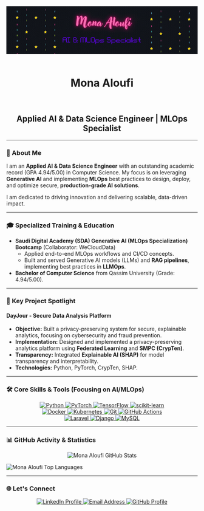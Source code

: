 <div align="center">
  <img src="./assets/Mona Aloufi_Header.gif" alt="Mona Aloufi - AI & MLOps Specialist Banner">
</div>

<div align="center">
  <h1>Mona Aloufi</h1>
  <h2>Applied AI & Data Science Engineer | MLOps Specialist</h2>
</div>

---

### 👋 About Me

I am an **Applied AI & Data Science Engineer** with an outstanding academic record ($\text{GPA 4.94/5.00}$) in Computer Science. My focus is on leveraging **Generative AI** and implementing **MLOps** best practices to design, deploy, and optimize secure, **production-grade AI solutions**.

I am dedicated to driving innovation and delivering scalable, data-driven impact.

---

### 🎓 Specialized Training & Education

* **Saudi Digital Academy (SDA) Generative AI (MLOps Specialization) Bootcamp** (Collaborator: WeCloudData)
    * Applied end-to-end MLOps workflows and CI/CD concepts.
    * Built and served Generative AI models (LLMs) and **RAG pipelines**, implementing best practices in **LLMOps**.
* **Bachelor of Computer Science** from Qassim University (Grade: $\text{4.94/5.00}$).

---

### 🚀 Key Project Spotlight

#### **DayJour - Secure Data Analysis Platform**

* **Objective:** Built a privacy-preserving system for secure, explainable analytics, focusing on cybersecurity and fraud prevention.
* **Implementation:** Designed and implemented a privacy-preserving analytics platform using **Federated Learning** and **SMPC (CrypTen)**.
* **Transparency:** Integrated **Explainable AI (SHAP)** for model transparency and interpretability.
* **Technologies:** Python, PyTorch, CrypTen, SHAP.

---

### 🛠️ Core Skills & Tools (Focusing on AI/MLOps)

<p align="center">
  <a href="https://www.python.org/" target="_blank"> <img src="https://img.shields.io/badge/Python-3776AB?style=for-the-badge&logo=python&logoColor=white" alt="Python"> </a>
  <a href="https://pytorch.org/" target="_blank"> <img src="https://img.shields.io/badge/PyTorch-EE117E?style=for-the-badge&logo=pytorch&logoColor=white" alt="PyTorch"> </a>
  <a href="https://www.tensorflow.org/" target="_blank"> <img src="https://img.shields.io/badge/TensorFlow-FF6F00?style=for-the-badge&logo=tensorflow&logoColor=white" alt="TensorFlow"> </a>
  <a href="https://scikit-learn.org/" target="_blank"> <img src="https://img.shields.io/badge/scikit--learn-F7931E?style=for-the-badge&logo=scikit-learn&logoColor=white" alt="scikit-learn"> </a>
  <br>
  <a href="https://www.docker.com/" target="_blank"> <img src="https://img.shields.io/badge/Docker-2496ED?style=for-the-badge&logo=docker&logoColor=white" alt="Docker"> </a>
  <a href="https://kubernetes.io/" target="_blank"> <img src="https://img.shields.io/badge/Kubernetes-326CE5?style=for-the-badge&logo=kubernetes&logoColor=white" alt="Kubernetes"> </a>
  <a href="https://git-scm.com/" target="_blank"> <img src="https://img.shields.io/badge/Git-F05032?style=for-the-badge&logo=git&logoColor=white" alt="Git"> </a>
  <a href="https://docs.github.com/en/actions" target="_blank"> <img src="https://img.shields.io/badge/GitHub_Actions-6600FF?style=for-the-badge&logo=github-actions&logoColor=white" alt="GitHub Actions"> </a>
  <br>
  <a href="https://laravel.com/" target="_blank"> <img src="https://img.shields.io/badge/Laravel-FF2D20?style=for-the-badge&logo=laravel&logoColor=white" alt="Laravel"> </a>
  <a href="https://www.djangoproject.com/" target="_blank"> <img src="https://img.shields.io/badge/Django-092E20?style=for-the-badge&logo=django&logoColor=white" alt="Django"> </a>
  <a href="https://www.mysql.com/" target="_blank"> <img src="https://img.shields.io/badge/MySQL-4479A1?style=for-the-badge&logo=mysql&logoColor=white" alt="MySQL"> </a>
</p>

---

### 📊 GitHub Activity & Statistics

<p align="center">
  <img src="https://github-readme-stats.vercel.app/api?username=Mona-Aloufi&show_icons=true&theme=dark&include_all_commits=true&count_private=true&hide_border=true&title_color=EE117E&icon_color=6600FF" 
       alt="Mona Aloufi GitHub Stats" />
  
  <img src="https://github-readme-stats.vercel.app/api/top-langs/?username=Mona-Aloufi&layout=compact&theme=dark&hide_border=true&langs_count=6&title_color=EE117E&icon_color=6600FF"
       alt="Mona Aloufi Top Languages" />
</p>

---

### 🌐 Let's Connect

<p align="center">
  <a href="https://www.linkedin.com/in/mona-aloufi-1b8123242/" target="_blank">
    <img src="https://img.shields.io/badge/LinkedIn-0077B5?style=for-the-badge&logo=linkedin&logoColor=white" alt="LinkedIn Profile">
  </a>
  
  <a href="mailto:aloufihmona@gmail.com">
    <img src="https://img.shields.io/badge/Email-D14836?style=for-the-badge&logo=gmail&logoColor=white" alt="Email Address">
  </a>
  
  <a href="https://github.com/Mona-Aloufi" target="_blank">
    <img src="https://img.shields.io/badge/GitHub-100000?style=for-the-badge&logo=github&logoColor=white" alt="GitHub Profile">
  </a>
</p>
